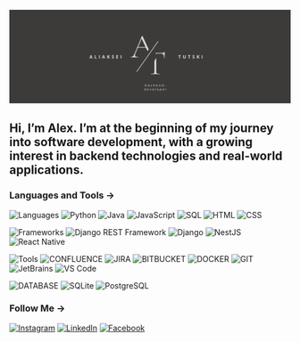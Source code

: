 [![Header](https://github.com/fl1ker/fl1ker/blob/main/assets/Black%20Minimalist%20Business%20Name%20Twitter%20Header.png)](https://github.com/fl1ker)

## Hi, I’m Alex. I’m at the beginning of my journey into software development, with a growing interest in backend technologies and real-world applications.

### Languages and Tools ->
![Languages](https://img.shields.io/badge/-Languages:-123?style=for-the-badge)
![Python](https://img.shields.io/badge/-Python-C0C0C0?style=for-the-badge&logo=python&logoColor=111)
![Java](https://img.shields.io/badge/-java-C0C0C0?style=for-the-badge&logo=openjdk&logoColor=111)
![JavaScript](https://img.shields.io/badge/-javascript-C0C0C0?style=for-the-badge&logo=javascript&logoColor=111)
![SQL](https://img.shields.io/badge/-SQL-C0C0C0?style=for-the-badge&logoColor=111)
![HTML](https://img.shields.io/badge/-HTML-C0C0C0?style=for-the-badge&logo=HTML5&logoColor=111)
![CSS](https://img.shields.io/badge/-CSS-C0C0C0?style=for-the-badge&logo=css3&logoColor=111)    

![Frameworks](https://img.shields.io/badge/-Frameworks:-123?style=for-the-badge)
![Django REST Framework](https://img.shields.io/badge/-Django%20REST%20Framework-C0C0C0?style=for-the-badge&logo=django&logoColor=111)
![Django](https://img.shields.io/badge/-Django-C0C0C0?style=for-the-badge&logo=django&logoColor=111)
![NestJS](https://img.shields.io/badge/-NestJS-C0C0C0?style=for-the-badge&logo=nestjs&logoColor=111)
![React Native](https://img.shields.io/badge/-React%20Native-C0C0C0?style=for-the-badge&logo=react&logoColor=111)

![Tools](https://img.shields.io/badge/-tools:-123?style=for-the-badge)
![CONFLUENCE](https://img.shields.io/badge/-CONFLUENCE-C0C0C0?style=for-the-badge&logo=CONFLUENCE&logoColor=111)
![JIRA](https://img.shields.io/badge/-JIRA-C0C0C0?style=for-the-badge&logo=JIRA&logoColor=111)
![BITBUCKET](https://img.shields.io/badge/-BITBUCKET-C0C0C0?style=for-the-badge&logo=BITBUCKET&logoColor=111)
![DOCKER](https://img.shields.io/badge/-DOCKER-C0C0C0?style=for-the-badge&logo=DOCKER&logoColor=111)
![GIT](https://img.shields.io/badge/-GIT-C0C0C0?style=for-the-badge&logo=GIT&logoColor=111)
![JetBrains](https://img.shields.io/badge/-JetBrains-C0C0C0?style=for-the-badge&logo=jetbrains&logoColor=111)
![VS Code](https://img.shields.io/badge/-VSCode-C0C0C0?style=for-the-badge&logo=vs&logoColor=111)

![DATABASE](https://img.shields.io/badge/-DATABASE:-123?style=for-the-badge)
![SQLite](https://img.shields.io/badge/-SQLite-C0C0C0?style=for-the-badge&logo=sqlite&logoColor=111)
![PostgreSQL](https://img.shields.io/badge/-PostgreSQL-C0C0C0?style=for-the-badge&logo=postgresql&logoColor=111)

### Follow Me ->
[![Instagram](https://img.shields.io/badge/-Instagram-C0C0C0?style=for-the-badge&logo=Instagram&logoColor=111)](https://www.instagram.com/al.tutski/)
[![LinkedIn](https://img.shields.io/badge/-LinkedIn-C0C0C0?style=for-the-badge&logo=linkedin&logoColor=111)](https://www.linkedin.com/in/al-tutski/)
[![Facebook](https://img.shields.io/badge/-Facebook-C0C0C0?style=for-the-badge&logo=facebook&logoColor=111)](https://www.facebook.com/al.tutski/)